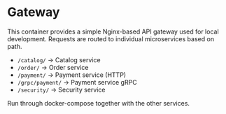 # Gateway

This container provides a simple Nginx-based API gateway used for local development. Requests are routed to individual microservices based on path.

- `/catalog/` -> Catalog service
- `/order/` -> Order service
- `/payment/` -> Payment service (HTTP)
- `/grpc/payment/` -> Payment service gRPC
- `/security/` -> Security service

Run through docker-compose together with the other services.
